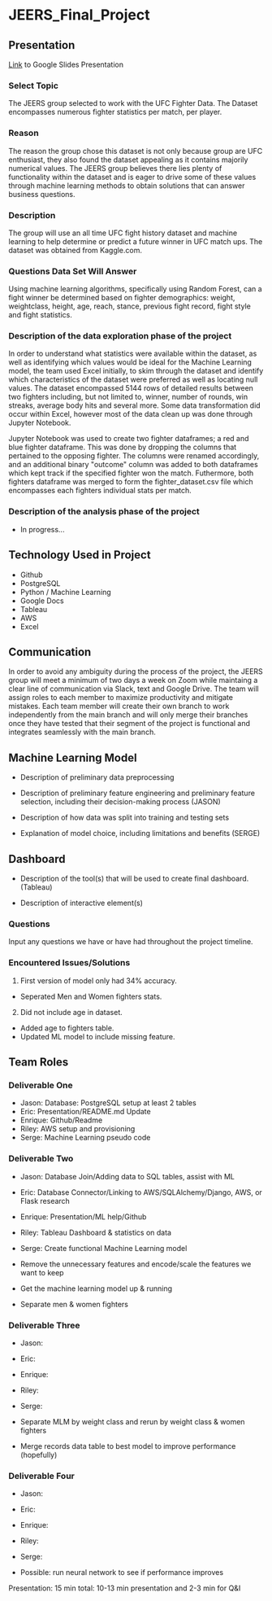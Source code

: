 # JEERS_Final_Project



## Presentation

[Link](https://docs.google.com/presentation/d/1Snf4cU-scyTUzBSdKRYNp5xEPtBvUgXduF_YP0-fb5A/edit?usp=sharing) to Google Slides Presentation


### Select Topic

The JEERS group selected to work with the UFC Fighter Data. The Dataset encompasses numerous fighter statistics per match, per player.

### Reason

The reason the group chose this dataset is not only because group are UFC enthusiast, they also found the dataset appealing as it contains majorily numerical values. The JEERS group believes there lies plenty of functionality within the dataset and is eager to drive some of these values through machine learning methods to obtain solutions that can answer business questions.
 
### Description

The group will use an all time UFC fight history dataset and machine learning to help determine or predict a future winner in UFC match ups. The dataset was obtained from Kaggle.com.

### Questions Data Set Will Answer

Using machine learning algorithms, specifically using Random Forest, can a fight winner be determined based on fighter demographics: weight, weightclass, height, age, reach, stance, previous fight record, fight style and fight statistics.

### Description of the data exploration phase of the project

In order to understand what statistics were available within the dataset, as well as identifying which values would be ideal for the Machine Learning model, the team used Excel initially, to skim through the dataset and identify which characteristics of the dataset were preferred as well as locating null values. The dataset encompassed 5144 rows of detailed results between two fighters including, but not limited to, winner, number of rounds, win streaks, average body hits and several more. Some data transformation did occur within Excel, however most of the data clean up was done through Jupyter Notebook.

Jupyter Notebook was used to create two fighter dataframes; a red and blue fighter dataframe. This was done by dropping the columns that pertained to the opposing fighter. The columns were renamed accordingly, and an additional binary "outcome" column was added to both dataframes which kept track if the specified fighter won the match. Futhermore, both fighters dataframe was merged to form the fighter_dataset.csv file which encompasses each fighters individual stats per match.

### Description of the analysis phase of the project

- In progress...
  
## Technology Used in Project

- Github
- PostgreSQL
- Python / Machine Learning
- Google Docs
- Tableau
- AWS
- Excel

## Communication

In order to avoid any ambiguity during the process of the project, the JEERS group will meet a minimum of two days a week on Zoom while maintaing a clear line of communication via Slack, text and Google Drive. 
The team will assign roles to each member to maximize productivity and mitigate mistakes. Each team member will create their own branch to work independently from the main branch and will only merge their branches once they have tested that their segment of the project is functional and integrates seamlessly with the main branch.

## Machine Learning Model

- Description of preliminary data preprocessing

- Description of preliminary feature engineering and preliminary feature selection, including their decision-making process (JASON)

- Description of how data was split into training and testing sets

- Explanation of model choice, including limitations and benefits (SERGE)

## Dashboard

- Description of the tool(s) that will be used to create final dashboard. (Tableau)

- Description of interactive element(s)

### Questions

Input any questions we have or have had throughout the project timeline.

### Encountered Issues/Solutions

1. First version of model only had 34% accuracy.
 - Seperated Men and Women fighters stats.
 
2. Did not include age in dataset.
 - Added age to fighters table.
 - Updated ML model to include missing feature.


## Team Roles

### Deliverable One

- Jason: Database: PostgreSQL setup at least 2 tables
- Eric: Presentation/README.md Update  
- Enrique: Github/Readme
- Riley: AWS setup and provisioning
- Serge: Machine Learning pseudo code

### Deliverable Two

- Jason: Database Join/Adding data to SQL tables, assist with ML
- Eric:  Database Connector/Linking to AWS/SQLAlchemy/Django, AWS, or Flask research
- Enrique:  Presentation/ML help/Github
- Riley:  Tableau Dashboard & statistics on data
- Serge:  Create functional Machine Learning model

- Remove the unnecessary features and encode/scale the features we want to keep
- Get the machine learning model up & running
- Separate men & women fighters

### Deliverable Three

- Jason:  
- Eric:  
- Enrique:  
- Riley:  
- Serge:  

- Separate MLM by weight class and rerun by weight class & women fighters
- Merge records data table to best model to improve performance (hopefully)


### Deliverable Four

- Jason:  
- Eric:  
- Enrique:  
- Riley:  
- Serge:  

- Possible: run neural network to see if performance improves

Presentation: 15 min total: 10-13 min presentation and 2-3 min for Q&I
